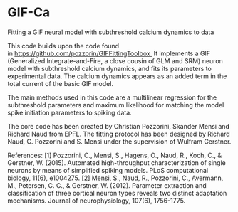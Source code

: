 # GIF-Ca
Fitting a GIF neural model with subthreshold calcium dynamics to data

This code builds upon the code found in https://github.com/pozzorin/GIFFittingToolbox 
It implements a GIF (Generalized Integrate-and-Fire, a close cousin of GLM and SRM) neuron model with subthreshold calcium dynamics, and fits its parameters to experimental data. The calcium dynamics appears as an added term in the total current of the basic GIF model.

The main methods used in this code are a multilinear regression for the subthreshold parameters and maximum likelihood for matching the model spike initiation parameters to spiking data.

The core code has been created by Christian Pozzorini, Skander Mensi and Richard Naud from EPFL. The fitting protocol has been designed by Richard Naud, C. Pozzorini and S. Mensi under the supervision of Wulfram Gerstner.


References: [1] Pozzorini, C., Mensi, S., Hagens, O., Naud, R., Koch, C., & Gerstner, W. (2015). Automated high-throughput characterization of single neurons by means of simplified spiking models. PLoS computational biology, 11(6), e1004275. [2] Mensi, S., Naud, R., Pozzorini, C., Avermann, M., Petersen, C. C., & Gerstner, W. (2012). Parameter extraction and classification of three cortical neuron types reveals two distinct adaptation mechanisms. Journal of neurophysiology, 107(6), 1756-1775.
